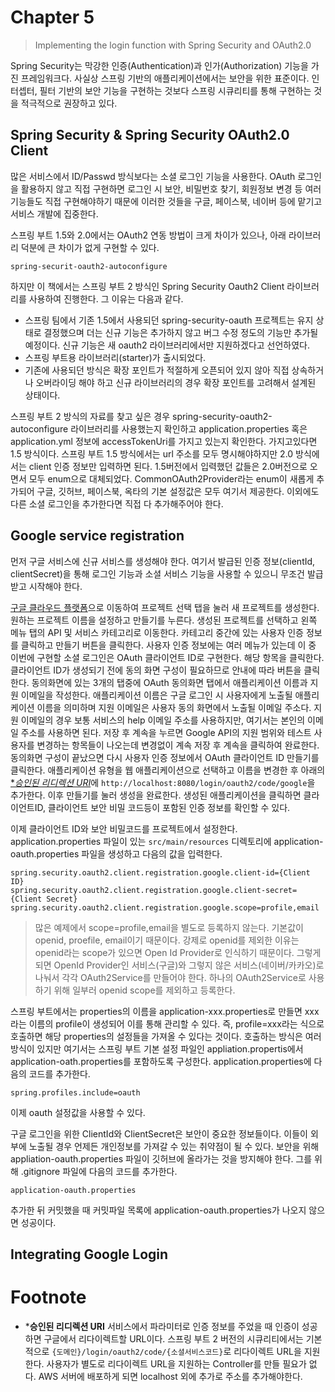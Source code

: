 # Chapter 5

>   Implementing the login function with Spring Security and OAuth2.0

Spring Security는 막강한 인증(Authentication)과 인가(Authorization) 기능을 가진 프레임워크다.
사실상 스프링 기반의 애플리케이션에서는 보안을 위한 표준이다. 인터셉터, 필터 기반의 보안 기능을 구현하는 것보다 스프링 시큐리티를 통해 구현하는 것을 적극적으로 권장하고 있다.

## Spring Security & Spring Security OAuth2.0 Client

많은 서비스에서 ID/Passwd 방식보다는 소셜 로그인 기능을 사용한다. OAuth 로그인을 활용하지 않고 직접 구현하면 로그인 시 보안, 비밀번호 찾기, 회원정보 변경 등 여러 기능들도 직접 구현해야하기 때문에 이러한 것들을 구글, 페이스북, 네이버 등에 맡기고 서비스 개발에 집중한다.

스프링 부트 1.5와 2.0에서는 OAuth2 연동 방법이 크게 차이가 있으나, 아래 라이브러리 덕분에 큰 차이가 없게 구현할 수 있다.

```
spring-securit-oauth2-autoconfigure
```

하지만 이 책에서는 스프링 부트 2 방식인 Spring Security Oauth2 Client 라이브러리를 사용하여 진행한다. 그 이유는 다음과 같다.

*   스프링 팀에서 기존 1.5에서 사용되던 spring-security-oauth 프로젝트는 유지 상태로 결정했으며 더는 신규 기능은 추가하지 않고 버그 수정 정도의 기능만 추가될 예정이다. 신규 기능은 새 oauth2 라이브러리에서만 지원하겠다고 선언하였다.
*   스프링 부트용 라이브러리(starter)가 출시되었다.
*   기존에 사용되던 방식은 확장 포인트가 적절하게 오픈되어 있지 않아 직접 상속하거나 오버라이딩 해야 하고 신규 라이브러리의 경우 확장 포인트를 고려해서 설계된 상태이다.

스프링 부트 2 방식의 자료를 찾고 싶은 경우 spring-security-oauth2-autoconfigure 라이브러리를 사용했는지 확인하고 application.properties 혹은 application.yml 정보에 accessTokenUri를 가지고 있는지 확인한다. 가지고있다면 1.5 방식이다. 스프링 부트 1.5 방식에서는 url 주소를 모두 명시해야하지만 2.0 방식에서는 client 인증 정보만 입력하면 된다. 1.5버전에서 입력했던 값들은 2.0버전으로 오면서 모두 enum으로 대체되었다.
CommonOAuth2Provider라는 enum이 새롭게 추가되어 구글, 깃허브, 페이스북, 옥타의 기본 설정값은 모두 여기서 제공한다. 이외에도 다른 소셜 로그인을 추가한다면 직접 다 추가해주어야 한다.

## Google service registration

먼저 구글 서비스에 신규 서비스를 생성해야 한다. 여기서 발급된 인증 정보(clientId, clientSecret)을 통해 로그인 기능과 소셜 서비스 기능을 사용할 수 있으니 무조건 발급받고 시작해야 한다.

[구글 클라우드 플랫폼](https://console.cloud.google.com)으로 이동하여 프로젝트 선택 탭을 눌러 새 프로젝트를 생성한다.
원하는 프로젝트 이름을 설정하고 만들기를 누른다. 생성된 프로젝트를 선택하고 왼쪽 메뉴 탭의 API 및 서비스 카테고리로 이동한다. 카테고리 중간에 있는 사용자 인증 정보를 클릭하고 만들기 버튼을 클릭한다. 
사용자 인증 정보에는 여러 메뉴가 있는데 이 중 이번에 구현할 소셜 로그인은 OAuth 클라이언트 ID로 구현한다. 해당 항목을 클릭한다. 클라이언트 ID가 생성되기 전에 동의 화면 구성이 필요하므로 안내에 따라 버튼을 클릭한다. 
동의화면에 있는 3개의 탭중에 OAuth 동의화면 탭에서 애플리케이션 이름과 지원 이메일을 작성한다. 애플리케이션 이름은 구글 로그인 시 사용자에게 노출될 애플리케이션 이름을 의미하며 지원 이메일은 사용자 동의 화면에서 노출될 이메일 주소다. 지원 이메일의 경우 보통 서비스의 help 이메일 주소를 사용하지만, 여기서는 본인의 이메일 주소를 사용하면 된다. 저장 후 계속을 누르면 Google API의 지원 범위와 테스트 사용자를 변경하는 항목들이 나오는데 변경없이 계속 저장 후 계속을 클릭하여 완료한다.
동의화면 구성이 끝났으면 다시 사용자 인증 정보에서 OAuth 클라이언트 ID 만들기를 클릭한다. 애플리케이션 유형을 웹 애플리케이션으로 선택하고 이름을 변경한 후 아래의 [**승인된 리디렉션 URI*](#Footnote)에 `http://localhost:8080/login/oauth2/code/google`을 추가한다. 이후 만들기를 눌러 생성을 완료한다. 생성된 애플리케이션을 클릭하면 클라이언트ID, 클라이언트 보안 비밀 코드등이 포함된 인증 정보를 확인할 수 있다.

이제 클라이언트 ID와 보안 비밀코드를 프로젝트에서 설정한다.
application.properties 파일이 있는 `src/main/resources` 디렉토리에 application-oauth.properties 파일을 생성하고 다음의 값을 입력한다.

```properties
spring.security.oauth2.client.registration.google.client-id={Client ID}
spring.security.oauth2.client.registration.google.client-secret={Client Secret}
spring.security.oauth2.client.registration.google.scope=profile,email
```

>   많은 예제에서 scope=profile,email을 별도로 등록하지 않는다. 기본값이 openid, proefile, email이기 때문이다. 강제로 openid를 제외한 이유는 openid라는 scope가 있으면 Open Id Provider로 인식하기 때문이다. 그렇게 되면 OpenId Provider인 서비스(구글)와 그렇지 않은 서비스(네이버/카카오)로 나눠서 각각 OAuth2Service를 만들어야 한다. 하나의 OAuth2Service로 사용하기 위해 일부러 openid scope를 제외하고 등록한다.

스프링 부트에서는 properties의 이름을 application-xxx.properties로 만들면 xxx라는 이름의 profile이 생성되어 이를 통해 관리할 수 있다. 즉, profile=xxx라는 식으로 호출하면 해당 properties의 설정들을 가져올 수 있다는 것이다. 호출하는 방식은 여러 방식이 있지만 여기서는 스프링 부트 기본 설정 파일인 appliation.propertis에서 application-oath.properties를 포함하도록 구성한다. application.properties에 다음의 코드를 추가한다.

```properties
spring.profiles.include=oauth
```

이제 oauth 설정값을 사용할 수 있다.

구글 로그인을 위한 ClientId와 ClientSecret은 보안이 중요한 정보들이다. 이들이 외부에 노출될 경우 언제든 개인정보를 가져갈 수 있는 취약점이 될 수 있다. 보안을 위해 appliation-oauth.properties 파일이 깃허브에 올라가는 것을 방지해야 한다. 그를 위해 .gitignore 파일에 다음의 코드를 추가한다.

```
application-oauth.properties
```

추가한 뒤 커밋했을 때 커밋파일 목록에 application-oauth.properties가 나오지 않으면 성공이다.

## Integrating Google Login



# Footnote

*   ***승인된 리디렉션 URI**
    서비스에서 파라미터로 인증 정보를 주었을 때 인증이 성공하면 구글에서 리다이렉트할 URL이다.
    스프링 부트 2 버전의 시큐리티에서는 기본적으로 `{도메인}/login/oauth2/code/{소셜서비스코드}`로 리다이렉트 URL을 지원한다.
    사용자가 별도로 리다이렉트 URL을 지원하는 Controller를 만들 필요가 없다.
    AWS 서버에 배포하게 되면 localhost 외에 추가로 주소를 추가해야한다.